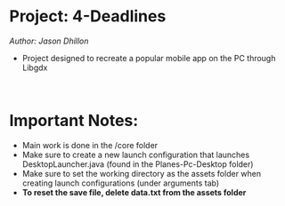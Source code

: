 # Project: 4-Deadlines

<i>Author: Jason Dhillon</i>
<ul>
  <li>Project designed to recreate a popular mobile app on the PC through Libgdx</li>
</ul>
<br>
<h1>Important Notes:</h1>
<ul>
  <li>Main work is done in the /core folder</li>
  <li>Make sure to create a new launch configuration that launches DesktopLauncher.java (found in the Planes-Pc-Desktop folder)</li>
  <li>Make sure to set the working directory as the assets folder when creating launch configurations (under arguments tab)</li>
  <li><b>To reset the save file, delete data.txt from the assets folder</b></li>
</ul>
